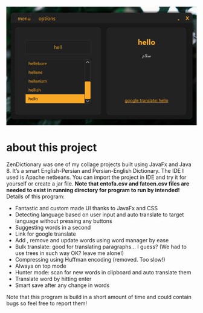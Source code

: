 ![screen shot](./screenshot.png)
# about this project
ZenDictionary was one of my collage projects built using JavaFx and Java 8. It’s a smart English-Persian and Persian-English Dictionary.
The IDE I used is Apache netbeans. You can import the project in IDE and try it for yourself or create a jar file.
**Note that entofa.csv and fatoen.csv files are needed to exist in running directory for program to run by intended!**
Details of this program:
- Fantastic and custom made UI thanks to JavaFx and CSS
- Detecting language based on user input and auto translate to target language without pressing any buttons
- Suggesting words in a second
- Link for google translate
- Add , remove and update words using word manager by ease
- Bulk translate: good for translating paragraphs… I guess? (We had to use trees in such way OK? leave me alone!)
- Compressing using Huffman encoding (removed. Too slow!)
- Always on top mode
- Hunter mode: scan for new words in clipboard and auto translate them
- Translate word by hitting enter
- Smart save after any change in words

Note that this program is build in a short amount of time and could contain bugs so feel free to report them!